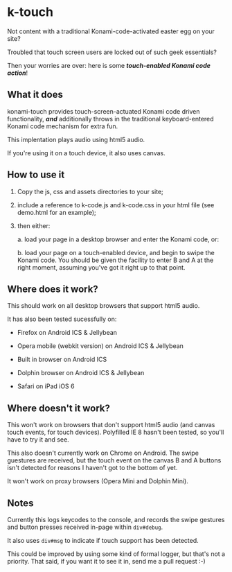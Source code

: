 # k-touch
Not content with a traditional Konami-code-activated easter egg on your site?

Troubled that touch screen users are locked out of such geek essentials?

Then your worries are over: here is some ***touch-enabled Konami code action***!

## What it does
konami-touch provides touch-screen-actuated Konami code driven functionality, ***and*** additionally throws in the traditional keyboard-entered Konami code mechanism for extra fun.

This implentation plays audio using html5 audio.

If you're using it on a touch device, it also uses canvas.


## How to use it
1. Copy the js, css and assets directories to your site;

2. include a reference to k-code.js and k-code.css in your html file (see demo.html for an example);

3. then either:

    a. load your page in a desktop browser and enter the Konami code, or:

    b. load your page on a touch-enabled device, and begin to swipe the Konami code. You should be given the facility to enter B and A at the right moment, assuming you've got it right up to that point.


## Where does it work? 
This should work on all desktop browsers that support html5 audio.

It has also been tested sucessfully on:
    
+ Firefox on Android ICS & Jellybean

+ Opera mobile (webkit version) on Android ICS & Jellybean

+ Built in browser on Android ICS

+ Dolphin browser on Android ICS & Jellybean

+ Safari on iPad iOS 6


## Where doesn't it work?
This won't work on browsers that don't support html5 audio (and canvas touch events, for touch devices). Polyfilled IE 8 hasn't been tested, so you'll have to try it and see. 

This also doesn't currently work on Chrome on Android. The swipe guestures are received, but the touch event on the canvas B and A buttons isn't detected for reasons I haven't got to the bottom of yet.

It won't work on proxy browsers (Opera Mini and Dolphin Mini).

## Notes
Currently this logs keycodes to the console, and records the swipe gestures and button presses received in-page within <code>div#debug</code>.

It also uses <code>div#msg</code> to indicate if touch support has been detected.

This could be improved by using some kind of formal logger, but that's not a priority. That said, if you want it to see it in, send me a pull request :-)


